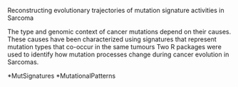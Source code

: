 
Reconstructing evolutionary trajectories of mutation signature activities in Sarcoma

The type and genomic context of cancer mutations depend on their causes. These causes have been characterized using signatures that represent mutation types that co-occur in the same tumours
Two R packages were used to identify how  mutation processes change during cancer evolution in Sarcomas.


*MutSignatures
*MutationalPatterns

